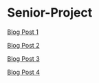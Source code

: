 # Senior-Project

[Blog Post 1](https://vanman247.github.io/Senior-Project/docs/blog_post_1.html)

[Blog Post 2](https://vanman247.github.io/Senior-Project/docs/blog_post_2.html)

[Blog Post 3](https://vanman247.github.io/Senior-Project/docs/blog_post_3.html)

[Blog Post 4](https://vanman247.github.io/Senior-Project/docs/blog_post_4.html)
